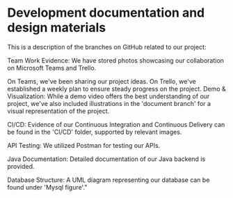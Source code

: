 # Development documentation and design materials
This is a description of the branches on GitHub related to our project:

Team Work Evidence: We have stored photos showcasing our collaboration on Microsoft Teams and Trello.

On Teams, we've been sharing our project ideas.
On Trello, we've established a weekly plan to ensure steady progress on the project.
Demo & Visualization: While a demo video offers the best understanding of our project, we've also included illustrations in the 'document branch' for a visual representation of the project.

CI/CD: Evidence of our Continuous Integration and Continuous Delivery can be found in the 'CI/CD' folder, supported by relevant images.

API Testing: We utilized Postman for testing our APIs.

Java Documentation: Detailed documentation of our Java backend is provided.

Database Structure: A UML diagram representing our database can be found under 'Mysql figure'."
